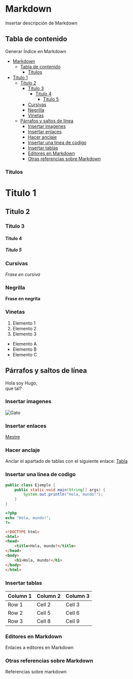 
# Markdown

Insertar descripción de Markdown

## Tabla de contenido

Generar Índice en Markdown 
- [Markdown](#markdown)
  - [Tabla de contenido](#tabla-de-contenido)
    - [Titulos](#titulos)
- [Titulo 1](#titulo-1)
  - [Titulo 2](#titulo-2)
    - [Titulo 3](#titulo-3)
      - [Titulo 4](#titulo-4)
        - [Titulo 5](#titulo-5)
    - [Cursivas](#cursivas)
    - [Negrilla](#negrilla)
    - [Vinetas](#vinetas)
  - [Párrafos y saltos de línea](#párrafos-y-saltos-de-línea)
    - [Insertar imagenes](#insertar-imagenes)
    - [Insertar enlaces](#insertar-enlaces)
    - [Hacer anclaje](#hacer-anclaje)
    - [Insertar una linea de codigo](#insertar-una-linea-de-codigo)
    - [Insertar tablas](#insertar-tablas)
    - [Editores en Markdown](#editores-en-markdown)
    - [Otras referencias sobre Markdown](#otras-referencias-sobre-markdown)


### Titulos 

# Titulo 1
## Titulo 2
### Titulo 3
#### Titulo 4
##### Titulo 5

### Cursivas

_Frase en cursiva_ 

### Negrilla

**Frase en negrita**

### Vinetas

1. Elemento 1
2. Elemento 2
3. Elemento 3

- Elemento A
- Elemento B
- Elemento C

## Párrafos y saltos de línea

Hola soy Hugo,  
que tal?

### Insertar imagenes

![Gato](https://t3.gstatic.com/licensed-image?q=tbn:ANd9GcRoT6NNDUONDQmlthWrqIi_frTjsjQT4UZtsJsuxqxLiaFGNl5s3_pBIVxS6-VsFUP_)

### Insertar enlaces

[Mestre](https://mestre.iessanclemente.net/) 

### Hacer anclaje

Anclar el apartado de tablas con el siguiente enlace:
[Tabla](#insertar-tablas)

### Insertar una linea de codigo

```java
public class Ejemplo {
    public static void main(String[] args) {
        System.out.println("Hola, mundo!");
    }
}
```

```php
<?php
echo "Hola, mundo!";
?>
```

```html
<!DOCTYPE html>
<html>
<head>
    <title>Hola, mundo!</title>
</head>
<body>
    <h1>Hola, mundo!</h1>
</body>
</html>
```

### Insertar tablas

| Column 1 | Column 2 | Column 3 |
|----------|----------|----------|
| Row 1    | Cell 2   | Cell 3   |
| Row 2    | Cell 5   | Cell 6   |
| Row 3    | Cell 8   | Cell 9   |


### Editores en Markdown 

Enlaces a editores en Markdown 

### Otras referencias sobre Markdown

Referencias sobre markdown 

